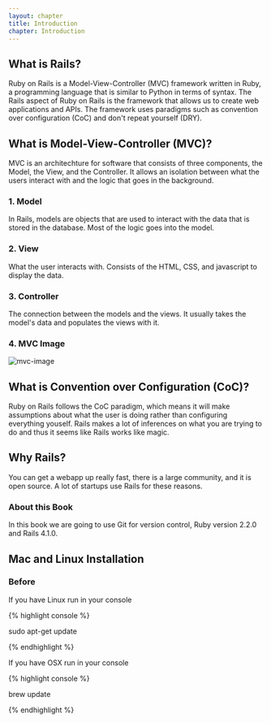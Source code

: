 ```yaml
---
layout: chapter
title: Introduction
chapter: Introduction
---
```

## What is Rails?

Ruby on Rails is a Model-View-Controller (MVC) framework written in Ruby,
a programming language that is similar to Python in terms of syntax.
The Rails aspect of Ruby on Rails is the framework that allows us to
create web applications and APIs.  The framework uses paradigms such as
convention over configuration (CoC) and don't repeat yourself (DRY).

## What is Model-View-Controller (MVC)?
MVC is an architechture for software that consists of three components,
the Model, the View, and the Controller.  It allows an isolation between
what the users interact with and the logic that goes in the background.

### 1. Model
In Rails, models are objects that are used to interact with the data that is stored in the database.  Most of the logic goes into the model.

### 2. View
What the user interacts with.  Consists of the HTML, CSS, and javascript to display the data.

### 3. Controller
The connection between the models and the views.  It usually takes the model's data and populates the views with it.

### 4. MVC Image
![mvc-image](http://railstutorial.org/images/figures/mvc_detailed-full.png)

## What is Convention over Configuration (CoC)?
Ruby on Rails follows the CoC paradigm, which means it will make assumptions about what the user is doing rather than
configuring everything youself.  Rails makes a lot of inferences on what you are trying to do and thus it seems
like Rails works like magic.

## Why Rails?

You can get a webapp up really fast, there is a large community, and it is open source.
A lot of startups use Rails for these reasons.

### About this Book

In this book we are going to use Git for version control, Ruby version 2.2.0 and Rails 4.1.0.

## Mac and Linux Installation

### Before

If you have Linux run in your console

{% highlight console %}

sudo apt-get update

{% endhighlight %}

If you have OSX run in your console

{% highlight console %}

brew update

{% endhighlight %}

